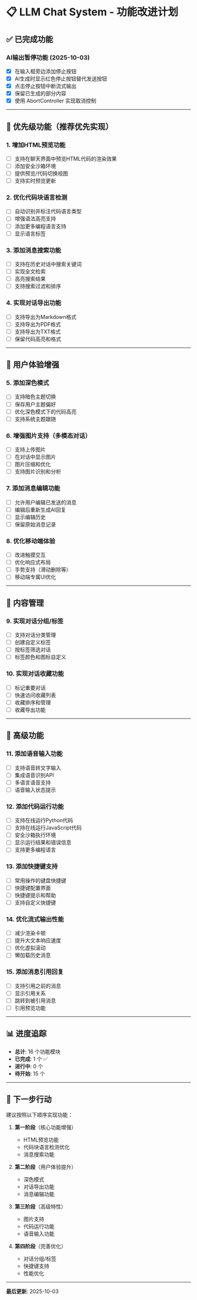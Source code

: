 # 📋 LLM Chat System - 功能改进计划

## ✅ 已完成功能

### AI输出暂停功能 (2025-10-03)
- [x] 在输入框旁边添加停止按钮
- [x] AI生成时显示红色停止按钮替代发送按钮
- [x] 点击停止按钮中断流式输出
- [x] 保留已生成的部分内容
- [x] 使用 AbortController 实现取消控制

---

## 🎯 优先级功能（推荐优先实现）

### 1. 增加HTML预览功能
- [ ] 支持在聊天界面中预览HTML代码的渲染效果
- [ ] 添加安全沙箱环境
- [ ] 提供预览/代码切换视图
- [ ] 支持实时预览更新

### 2. 优化代码块语言检测
- [ ] 自动识别并标注代码语言类型
- [ ] 增强语法高亮支持
- [ ] 添加更多编程语言支持
- [ ] 显示语言标签

### 3. 添加消息搜索功能
- [ ] 支持在历史对话中搜索关键词
- [ ] 实现全文检索
- [ ] 高亮搜索结果
- [ ] 支持搜索过滤和排序

### 4. 实现对话导出功能
- [ ] 支持导出为Markdown格式
- [ ] 支持导出为PDF格式
- [ ] 支持导出为TXT格式
- [ ] 保留代码高亮和格式

---

## 🎨 用户体验增强

### 5. 添加深色模式
- [ ] 支持暗色主题切换
- [ ] 保存用户主题偏好
- [ ] 优化深色模式下的代码高亮
- [ ] 支持系统主题跟随

### 6. 增强图片支持（多模态对话）
- [ ] 支持上传图片
- [ ] 在对话中显示图片
- [ ] 图片压缩和优化
- [ ] 支持图片识别和分析

### 7. 添加消息编辑功能
- [ ] 允许用户编辑已发送的消息
- [ ] 编辑后重新生成AI回复
- [ ] 显示编辑历史
- [ ] 保留原始消息记录

### 8. 优化移动端体验
- [ ] 改进触摸交互
- [ ] 优化响应式布局
- [ ] 手势支持（滑动删除等）
- [ ] 移动端专属UI优化

---

## 📁 内容管理

### 9. 实现对话分组/标签
- [ ] 支持对话分类管理
- [ ] 创建自定义标签
- [ ] 按标签筛选对话
- [ ] 标签颜色和图标自定义

### 10. 实现对话收藏功能
- [ ] 标记重要对话
- [ ] 快速访问收藏列表
- [ ] 收藏排序和管理
- [ ] 收藏导出功能

---

## 🔧 高级功能

### 11. 添加语音输入功能
- [ ] 支持语音转文字输入
- [ ] 集成语音识别API
- [ ] 多语言语音支持
- [ ] 语音输入状态提示

### 12. 添加代码运行功能
- [ ] 支持在线运行Python代码
- [ ] 支持在线运行JavaScript代码
- [ ] 安全沙箱执行环境
- [ ] 显示运行结果和错误信息
- [ ] 支持更多编程语言

### 13. 添加快捷键支持
- [ ] 常用操作的键盘快捷键
- [ ] 快捷键配置界面
- [ ] 快捷键提示和帮助
- [ ] 支持自定义快捷键

### 14. 优化流式输出性能
- [ ] 减少渲染卡顿
- [ ] 提升大文本响应速度
- [ ] 优化虚拟滚动
- [ ] 懒加载历史消息

### 15. 添加消息引用回复
- [ ] 支持引用之前的消息
- [ ] 显示引用关系
- [ ] 跳转到被引用消息
- [ ] 引用预览功能

---

## 📊 进度追踪

- **总计**: 16 个功能模块
- **已完成**: 1 个 ✅
- **进行中**: 0 个
- **待开始**: 15 个

---

## 🚀 下一步行动

建议按照以下顺序实现功能：

1. **第一阶段**（核心功能增强）
   - HTML预览功能
   - 代码块语言检测优化
   - 消息搜索功能

2. **第二阶段**（用户体验提升）
   - 深色模式
   - 对话导出功能
   - 消息编辑功能

3. **第三阶段**（高级特性）
   - 图片支持
   - 代码运行功能
   - 语音输入功能

4. **第四阶段**（完善优化）
   - 对话分组/标签
   - 快捷键支持
   - 性能优化

---

**最后更新**: 2025-10-03
